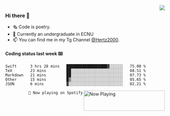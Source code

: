 <img  align="right" src="https://github-readme-stats.vercel.app/api?username=BillChen2K&show_icons=true&count_private=true&hide_title=true">

### Hi there 👋

- 🗞 Code is poetry.
- 🌱 Currently an undergraduate in ECNU
- 📫 You can find me in my Tg Channel [@Hertz2000](https://t.me/Hertz2000).

#### Coding status last week ⌨️

<!--START_SECTION:waka-->
```text
Swift      3 hrs 28 mins   ██████████████████▓░░░░░░   75.00 % 
TeX        23 mins         ██░░░░░░░░░░░░░░░░░░░░░░░   08.51 % 
Markdown   21 mins         ██░░░░░░░░░░░░░░░░░░░░░░░   07.73 % 
Other      15 mins         █▒░░░░░░░░░░░░░░░░░░░░░░░   05.65 % 
JSON       6 mins          ▓░░░░░░░░░░░░░░░░░░░░░░░░   02.21 % 
```
<!--END_SECTION:waka-->


<div>
<a href="https://spotify-now-playing.billchen2k.vercel.app/now-playing?open">
   <img align="right" src="https://spotify-now-playing.billchen2k.vercel.app/now-playing" width="256" height="64" alt="Now Playing">
</a>
</div>

<div>
<p align="right"><code>🎵 Now playing on Spotify</code></p>
</div>

<!--
**BillChen2K/BillChen2K** is a ✨ _special_ ✨ repository because its `README.md` (this file) appears on your GitHub profile.

Here are some ideas to get you started:

- 🔭 I’m currently working on ...
- 🌱 I’m currently learning ...
- 👯 I’m looking to collaborate on ...
- 🤔 I’m looking for help with ...
- 💬 Ask me about ...
- 📫 How to reach me: ...
- 😄 Pronouns: ...
- ⚡ Fun fact: ...
-->
